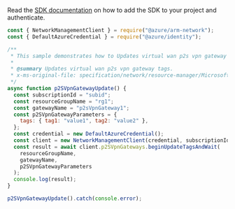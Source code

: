 Read the [SDK documentation](https://github.com/Azure/azure-sdk-for-js/blob/%40azure%2Farm-network_27.0.0/sdk/network/arm-network/README.md) on how to add the SDK to your project and authenticate.

```javascript
const { NetworkManagementClient } = require("@azure/arm-network");
const { DefaultAzureCredential } = require("@azure/identity");

/**
 * This sample demonstrates how to Updates virtual wan p2s vpn gateway tags.
 *
 * @summary Updates virtual wan p2s vpn gateway tags.
 * x-ms-original-file: specification/network/resource-manager/Microsoft.Network/stable/2021-05-01/examples/P2SVpnGatewayUpdateTags.json
 */
async function p2SVpnGatewayUpdate() {
  const subscriptionId = "subid";
  const resourceGroupName = "rg1";
  const gatewayName = "p2sVpnGateway1";
  const p2SVpnGatewayParameters = {
    tags: { tag1: "value1", tag2: "value2" },
  };
  const credential = new DefaultAzureCredential();
  const client = new NetworkManagementClient(credential, subscriptionId);
  const result = await client.p2SVpnGateways.beginUpdateTagsAndWait(
    resourceGroupName,
    gatewayName,
    p2SVpnGatewayParameters
  );
  console.log(result);
}

p2SVpnGatewayUpdate().catch(console.error);
```
